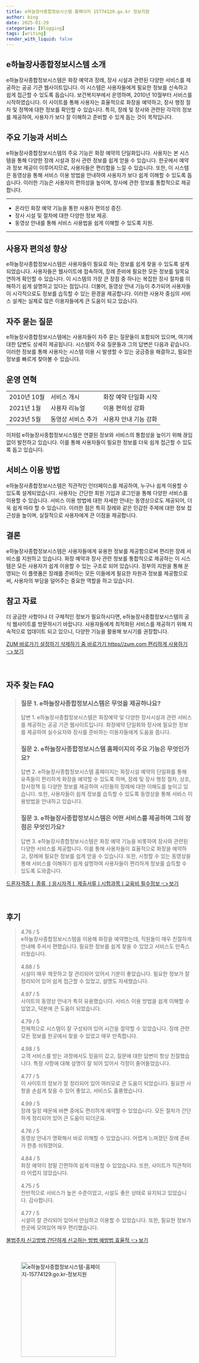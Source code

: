 ```yaml
---
title: e하늘장사종합정보시스템 홈페이지 15774129.go.kr 정보지원
author: bing
date: 2025-01-29
categories: [Blogging]
tags: [writing]
render_with_liquid: false
---
```



<h2 id='e하늘장사종합정보시스템 소개'>e하늘장사종합정보시스템 소개</h2>

<p>e하늘장사종합정보시스템은 화장 예약과 장례, 장사 시설과 관련된 다양한 서비스를 제공하는 공공 기관 웹사이트입니다. 이 시스템은 사용자들에게 필요한 정보를 신속하고 쉽게 접근할 수 있도록 돕습니다. 보건복지부에서 운영하며, 2010년 10월부터 서비스를 시작하였습니다. 이 사이트를 통해 사용자는 효율적으로 화장을 예약하고, 장사 행정 절차 및 정책에 대한 정보를 확인할 수 있습니다. 특히, 장례 및 장사와 관련된 각각의 정보를 제공하여, 사용자가 보다 잘 이해하고 준비할 수 있게 돕는 것이 목적입니다.</p>

<h2 id='주요 기능과 서비스'>주요 기능과 서비스</h2>

<p>e하늘장사종합정보시스템의 주요 기능은 화장 예약의 단일화입니다. 사용자는 본 시스템을 통해 다양한 장례 시설과 장사 관련 정보를 쉽게 얻을 수 있습니다. 한곳에서 예약과 정보 제공이 이루어지므로, 사용자들은 편리함을 느낄 수 있습니다. 또한, 이 시스템은 동영상을 통해 서비스 이용 방법을 안내하여 사용자가 보다 쉽게 이해할 수 있도록 돕습니다. 이러한 기능은 사용자의 편의성을 높이며, 장사에 관한 정보를 통합적으로 제공합니다.</p>

<hr />

<ul>
    <li>온라인 화장 예약 기능을 통한 사용자 편의성 증진.</li>
    <li>장사 시설 및 절차에 대한 다양한 정보 제공.</li>
    <li>동영상 안내를 통해 서비스 사용법을 쉽게 이해할 수 있도록 지원.</li>
</ul>

<hr />

<h2 id='사용자 편의성 향상'>사용자 편의성 향상</h2>

<p>e하늘장사종합정보시스템은 사용자들이 필요로 하는 정보를 쉽게 찾을 수 있도록 설계되었습니다. 사용자들은 웹사이트에 접속하여, 장례 준비에 필요한 모든 정보를 일목요연하게 확인할 수 있습니다. 이 시스템의 가장 큰 장점 중 하나는 복잡한 장사 절차를 이해하기 쉽게 설명하고 있다는 점입니다. 더불어, 동영상 안내 기능이 추가되어 사용자들이 시각적으로도 정보를 습득할 수 있는 환경을 제공합니다. 이러한 사용자 중심의 서비스 설계는 실제로 많은 이용자들에게 큰 도움이 되고 있습니다.</p>

<h2 id='자주 묻는 질문'>자주 묻는 질문</h2>

<p>e하늘장사종합정보시스템에는 사용자들이 자주 묻는 질문들이 포함되어 있으며, 여기에 대한 답변도 상세히 제공됩니다. 시스템의 주요 질문들과 그의 답변은 다음과 같습니다. 이러한 정보를 통해 사용자는 시스템 이용 시 발생할 수 있는 궁금증을 해결하고, 필요한 정보를 빠르게 찾아볼 수 있습니다.</p>

<h2 id='운영 연혁'>운영 연혁</h2>

<table>
    <tr>
        <td>2010년 10월</td>
        <td>서비스 개시</td>
        <td>화장 예약 단일화 시작</td>
    </tr>
    <tr>
        <td>2021년 1월</td>
        <td>사용자 리뉴얼</td>
        <td>이용 편의성 강화</td>
    </tr>
    <tr>
        <td>2023년 5월</td>
        <td>동영상 서비스 추가</td>
        <td>사용자 안내 기능 강화</td>
    </tr>
</table>

<p>이처럼 e하늘장사종합정보시스템은 연결된 정보와 서비스의 통합성을 높이기 위해 끊임없이 발전하고 있습니다. 이를 통해 사용자들이 필요한 정보를 더욱 쉽게 접근할 수 있도록 돕고 있습니다.</p>

<h2 id='서비스 이용 방법'>서비스 이용 방법</h2>

<p>e하늘장사종합정보시스템은 직관적인 인터페이스를 제공하여, 누구나 쉽게 이용할 수 있도록 설계되었습니다. 사용자는 간단한 회원 가입과 로그인을 통해 다양한 서비스를 이용할 수 있습니다. 서비스 이용 방법에 대한 자세한 안내는 동영상으로도 제공되어, 더욱 쉽게 따라 할 수 있습니다. 이러한 점은 특히 장례와 같은 민감한 주제에 대한 정보 접근성을 높이며, 실질적으로 사용자에게 큰 이점을 제공합니다.</p>

<h2 id='결론'>결론</h2>

<p>e하늘장사종합정보시스템은 사용자들에게 유용한 정보를 제공함으로써 편리한 장례 서비스를 지원하고 있습니다. 화장 예약과 장사 관련 정보를 통합적으로 제공하는 이 시스템은 모든 사용자가 쉽게 이용할 수 있는 구조로 되어 있습니다. 정부의 지원을 통해 운영되는 이 플랫폼은 장례를 준비하는 모든 이들에게 필요한 자원과 정보를 제공함으로써, 사용자의 부담을 덜어주는 중요한 역할을 하고 있습니다.</p>

<h2 id='참고 자료'>참고 자료</h2>

<p>더 궁금한 사항이나 더 구체적인 정보가 필요하시다면, e하늘장사종합정보시스템의 공식 웹사이트를 방문하시기 바랍니다. 사용자들에게 최적화된 서비스를 제공하기 위해 지속적으로 업데이트 되고 있으니, 다양한 기능을 활용해 보시기를 권장합니다.</p>


<p><a class="click-button" title="ZUM 바로가기 설정하기 삭제하기 줌 바로가기 https//zum.com 편리하게 사용하기" href="https://blackassets.github.io/posts/ZUM-%EB%B0%94%EB%A1%9C%EA%B0%80%EA%B8%B0-%EC%84%A4%EC%A0%95%ED%95%98%EA%B8%B0-%EC%82%AD%EC%A0%9C%ED%95%98%EA%B8%B0-%EC%A4%8C-%EB%B0%94%EB%A1%9C%EA%B0%80%EA%B8%B0-httpszum.com-%ED%8E%B8%EB%A6%AC%ED%95%98%EA%B2%8C-%EC%82%AC%EC%9A%A9%ED%95%98%EA%B8%B0/" rel="dofollow">ZUM 바로가기 설정하기 삭제하기 줌 바로가기 https//zum.com 편리하게 사용하기 👈 보기</a></p><br>
<h2 id='자주_찾는_FAQ'>자주 찾는 FAQ</h2>
<div itemscope="" itemtype="https://schema.org/FAQPage"> 
<blockquote> 
<div itemscope="" itemprop="mainEntity" itemtype="https://schema.org/Question"> 
<h3 itemprop="name">질문 1. e하늘장사종합정보시스템은 무엇을 제공하나요?</h3> 
<div itemscope="" itemprop="acceptedAnswer" itemtype="https://schema.org/Answer"> 
<span itemprop="text"> 
<p>답변 1. e하늘장사종합정보시스템은 화장예약 및 다양한 장사시설과 관련 서비스를 제공하는 공공 기관 웹사이트입니다. 화장예약 단일화와 장사에 필요한 정보를 제공하여 실수요자와 장사를 준비하는 이용자들에게 도움을 줍니다.</p> 
</span> 
</div> 
</div> 

<div itemscope="" itemprop="mainEntity" itemtype="https://schema.org/Question"> 
<h3 itemprop="name">질문 2. e하늘장사종합정보시스템 홈페이지의 주요 기능은 무엇인가요?</h3> 
<div itemscope="" itemprop="acceptedAnswer" itemtype="https://schema.org/Answer"> 
<span itemprop="text"> 
<p>답변 2. e하늘장사종합정보시스템 홈페이지는 화장시설 예약의 단일화를 통해 유족들이 편리하게 화장을 예약할 수 있도록 하며, 장례 및 장사 행정 절차, 상조, 장사정책 등 다양한 정보를 제공하여 시민들의 장례에 대한 이해도를 높이고 있습니다. 또한, 사용자들이 쉽게 정보를 습득할 수 있도록 동영상을 통해 서비스 이용방법을 안내하고 있습니다.</p> 
</span> 
</div> 
</div> 

<div itemscope="" itemprop="mainEntity" itemtype="https://schema.org/Question"> 
<h3 itemprop="name">질문 3. e하늘장사종합정보시스템은 어떤 서비스를 제공하며 그의 장점은 무엇인가요?</h3> 
<div itemscope="" itemprop="acceptedAnswer" itemtype="https://schema.org/Answer"> 
<span itemprop="text"> 
<p>답변 3. e하늘장사종합정보시스템은 화장 예약 기능을 비롯하여 장사와 관련된 다양한 서비스를 제공합니다. 이를 통해 사용자들이 효율적으로 화장을 예약하고, 장례에 필요한 정보를 쉽게 얻을 수 있습니다. 또한, 시청할 수 있는 동영상을 통해 서비스를 이해하기 쉽게 설명하여 사용자들이 편리하게 정보를 습득할 수 있도록 도와줍니다.</p> 
</span> 
</div> 
</div> 
</blockquote> 
</div>
<p><a class="click-button" title="드론자격증ㅣ 종류 ㅣ응시자격ㅣ 제출서류ㅣ시험과목ㅣ교육비 필수정보" href="https://blackassets.github.io/posts/%EB%93%9C%EB%A1%A0%EC%9E%90%EA%B2%A9%EC%A6%9D%E3%85%A3-%EC%A2%85%EB%A5%98-%E3%85%A3%EC%9D%91%EC%8B%9C%EC%9E%90%EA%B2%A9%E3%85%A3-%EC%A0%9C%EC%B6%9C%EC%84%9C%EB%A5%98%E3%85%A3%EC%8B%9C%ED%97%98%EA%B3%BC%EB%AA%A9%E3%85%A3%EA%B5%90%EC%9C%A1%EB%B9%84-%ED%95%84%EC%88%98%EC%A0%95%EB%B3%B4/" rel="dofollow">드론자격증ㅣ 종류 ㅣ응시자격ㅣ 제출서류ㅣ시험과목ㅣ교육비 필수정보 👈 보기</a></p><br>
<h2 id='후기'>후기</h2>
<div itemscope itemtype="https://schema.org/Product">
  <blockquote>
  <div itemprop="review" itemscope itemtype="https://schema.org/Review">
      <div itemprop="reviewRating" itemscope itemtype="https://schema.org/Rating"> <span itemprop="ratingValue">4.76</span> / <span itemprop="bestRating">5</span> </div>
      <span itemprop="reviewBody">e하늘장사종합정보시스템을 이용해 화장을 예약했는데, 직원들이 매우 친절하게 안내해 주셔서 편했습니다. 필요한 정보를 쉽게 찾을 수 있었고 서비스도 만족스러웠습니다.</span>
  </div>
  <br>
  <div itemprop="review" itemscope itemtype="https://schema.org/Review">
      <div itemprop="reviewRating" itemscope itemtype="https://schema.org/Rating"> <span itemprop="ratingValue">4.88</span> / <span itemprop="bestRating">5</span> </div>
      <span itemprop="reviewBody">시설이 매우 깨끗하고 잘 관리되어 있어서 기분이 좋았습니다. 필요한 정보가 잘 정리되어 있어 쉽게 접근할 수 있었고, 설명도 자세했습니다.</span>
  </div>
  <br>
  <div itemprop="review" itemscope itemtype="https://schema.org/Review">
      <div itemprop="reviewRating" itemscope itemtype="https://schema.org/Rating"> <span itemprop="ratingValue">4.97</span> / <span itemprop="bestRating">5</span> </div>
      <span itemprop="reviewBody">사이트의 동영상 안내가 특히 유용했습니다. 서비스 이용 방법을 쉽게 이해할 수 있었고, 덕분에 큰 도움이 되었습니다.</span>
  </div>
  <br>
  <div itemprop="review" itemscope itemtype="https://schema.org/Review">
      <div itemprop="reviewRating" itemscope itemtype="https://schema.org/Rating"> <span itemprop="ratingValue">4.79</span> / <span itemprop="bestRating">5</span> </div>
      <span itemprop="reviewBody">전체적으로 시스템이 잘 구성되어 있어 시간을 절약할 수 있었습니다. 장례 관련 모든 정보를 한곳에서 찾을 수 있었고 매우 만족합니다.</span>
  </div>
  <br>
  <div itemprop="review" itemscope itemtype="https://schema.org/Review">
      <div itemprop="reviewRating" itemscope itemtype="https://schema.org/Rating"> <span itemprop="ratingValue">4.98</span> / <span itemprop="bestRating">5</span> </div>
      <span itemprop="reviewBody">고객 서비스를 받는 과정에서도 믿음이 갔고, 질문에 대한 답변이 항상 친절했습니다. 특정 사항에 대해 설명이 잘 되어 있어서 걱정이 줄어들었습니다.</span>
  </div>
  <br>
  <div itemprop="review" itemscope itemtype="https://schema.org/Review">
      <div itemprop="reviewRating" itemscope itemtype="https://schema.org/Rating"> <span itemprop="ratingValue">4.77</span> / <span itemprop="bestRating">5</span> </div>
      <span itemprop="reviewBody">이 사이트의 정보가 잘 정리되어 있어 여러모로 큰 도움이 되었습니다. 필요한 사항을 손쉽게 찾을 수 있어 좋았고, 서비스도 훌륭했습니다.</span>
  </div>
  <br>
  <div itemprop="review" itemscope itemtype="https://schema.org/Review">
      <div itemprop="reviewRating" itemscope itemtype="https://schema.org/Rating"> <span itemprop="ratingValue">4.99</span> / <span itemprop="bestRating">5</span> </div>
      <span itemprop="reviewBody">장례 일정 때문에 바쁜 중에도 편리하게 예약할 수 있었습니다. 모든 절차가 간단하게 정리되어 있어 큰 도움이 되더군요.</span>
  </div>
  <br>
  <div itemprop="review" itemscope itemtype="https://schema.org/Review">
      <div itemprop="reviewRating" itemscope itemtype="https://schema.org/Rating"> <span itemprop="ratingValue">4.76</span> / <span itemprop="bestRating">5</span> </div>
      <span itemprop="reviewBody">동영상 안내가 명확해서 바로 이해할 수 있었습니다. 어렵게 느껴졌던 장례 준비가 한층 쉬워졌어요.</span>
  </div>
  <br>
  <div itemprop="review" itemscope itemtype="https://schema.org/Review">
      <div itemprop="reviewRating" itemscope itemtype="https://schema.org/Rating"> <span itemprop="ratingValue">4.84</span> / <span itemprop="bestRating">5</span> </div>
      <span itemprop="reviewBody">화장 예약이 정말 간편하여 쉽게 이용할 수 있었습니다. 또한, 사이트가 직관적이라 어렵지 않았습니다.</span>
  </div>
  <br>
  <div itemprop="review" itemscope itemtype="https://schema.org/Review">
      <div itemprop="reviewRating" itemscope itemtype="https://schema.org/Rating"> <span itemprop="ratingValue">4.75</span> / <span itemprop="bestRating">5</span> </div>
      <span itemprop="reviewBody">전반적으로 서비스가 높은 수준이었고, 시설도 좋은 상태로 유지되고 있었습니다. 감사합니다.</span>
  </div>
  <br>
  <div itemprop="review" itemscope itemtype="https://schema.org/Review">
      <div itemprop="reviewRating" itemscope itemtype="https://schema.org/Rating"> <span itemprop="ratingValue">4.77</span> / <span itemprop="bestRating">5</span> </div>
      <span itemprop="reviewBody">시설이 잘 관리되어 있어서 안심하고 이용할 수 있었습니다. 또한, 필요한 정보가 한곳에 모여있어 매우 편리했습니다.</span>
  </div>
  </blockquote>
</div>
<p><a class="click-button" title="불법주차 신고방법 간단하게 신고하는 방법 예방법 효율적" href="https://blackassets.github.io/posts/%EB%B6%88%EB%B2%95%EC%A3%BC%EC%B0%A8-%EC%8B%A0%EA%B3%A0%EB%B0%A9%EB%B2%95-%EA%B0%84%EB%8B%A8%ED%95%98%EA%B2%8C-%EC%8B%A0%EA%B3%A0%ED%95%98%EB%8A%94-%EB%B0%A9%EB%B2%95-%EC%98%88%EB%B0%A9%EB%B2%95-%ED%9A%A8%EC%9C%A8%EC%A0%81/" rel="dofollow">불법주차 신고방법 간단하게 신고하는 방법 예방법 효율적 👈 보기</a></p><br>
<figure class="image"><img src="https://blackassets.github.io/assets/img/thumbnail/e하늘장사종합정보시스템-홈페이지-15774129.go.kr-정보지원.webp" alt="e하늘장사종합정보시스템-홈페이지-15774129.go.kr-정보지원" width="256" height="256"></figure>